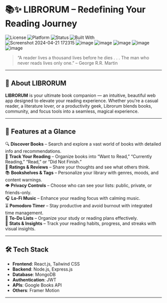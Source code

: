 # 📚✨ LIBRORUM – Redefining Your Reading Journey

![License](https://img.shields.io/badge/license-MIT-blue.svg)
![Platform](https://img.shields.io/badge/platform-Web-green)
![Status](https://img.shields.io/badge/status-Active-brightgreen)
![Built With](https://img.shields.io/badge/built%20with-React%20%7C%20MongoDB%20%7C%20Express%20%7C%20Node.js-61dafb)
![Screenshot 2024-04-21 172315](https://github.com/user-attachments/assets/f0b5d440-2c66-483d-b328-875a9a26b0f2)
![image](https://github.com/user-attachments/assets/1cc76624-12c6-43e7-83e4-bd5b091b4b85)
![image](https://github.com/user-attachments/assets/9727ab57-8854-40f7-84dc-b2331897e721)
![image](https://github.com/user-attachments/assets/b62fbb77-4b6d-4b47-9c1c-557b2594c1d2)
![image](https://github.com/user-attachments/assets/ba991f11-69ef-4792-9d4b-98d0409a7bd2)
![image](https://github.com/user-attachments/assets/7ea93c3f-9e99-4a3d-a5fb-0e260ac8d32a)





> “A reader lives a thousand lives before he dies . . . The man who never reads lives only one.” – George R.R. Martin

---

## 🌟 About LIBRORUM

**LIBRORUM** is your ultimate book companion — an intuitive, beautiful web app designed to elevate your reading experience. Whether you're a casual reader, a literature lover, or a productivity geek, Librorum blends books, community, and focus tools into a seamless, magical experience.

---

## 🚀 Features at a Glance

🔍 **Discover Books** – Search and explore a vast world of books with detailed info and recommendations.  
📖 **Track Your Reading** – Organize books into “Want to Read,” “Currently Reading,” “Read,” or “Did Not Finish.”  
🌟 **Ratings & Reviews** – Share your thoughts and see what others think.  
📚 **Bookshelves & Tags** – Personalize your library with genres, moods, and content warnings.  
👁️ **Privacy Controls** – Choose who can see your lists: public, private, or friends-only.  
🎧 **Lo-Fi Music** – Enhance your reading focus with calming music.  
⏳ **Pomodoro Timer** – Stay productive and avoid burnout with integrated time management.  
📝 **To-Do Lists** – Organize your study or reading plans effectively.  
📅 **Stats & Insights** – Track your reading habits, progress, and streaks with visual insights.

---

## 🛠️ Tech Stack

- **Frontend**: React.js, Tailwind CSS  
- **Backend**: Node.js, Express.js  
- **Database**: MongoDB  
- **Authentication**: JWT  
- **APIs**: Google Books API   
- **Others**: Framer Motion

---

